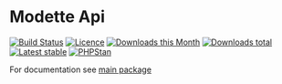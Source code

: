 # Modette Api

[![Build Status](https://img.shields.io/travis/modette/core-ext-api.svg?style=flat-square)](https://travis-ci.org/modette/core-ext-api)
[![Licence](https://img.shields.io/packagist/l/modette/core-ext-api.svg?style=flat-square)](https://packagist.org/packages/modette/core-ext-api)
[![Downloads this Month](https://img.shields.io/packagist/dm/modette/core-ext-api.svg?style=flat-square)](https://packagist.org/packages/modette/core-ext-api)
[![Downloads total](https://img.shields.io/packagist/dt/modette/core-ext-api.svg?style=flat-square)](https://packagist.org/packages/modette/core-ext-api)
[![Latest stable](https://img.shields.io/packagist/v/modette/core-ext-api.svg?style=flat-square)](https://packagist.org/packages/modette/core-ext-api)
[![PHPStan](https://img.shields.io/badge/PHPStan-enabled-brightgreen.svg?style=flat-square)](https://github.com/phpstan/phpstan)

For documentation see [main package](https://github.com/modette/cmf)
